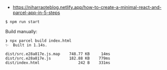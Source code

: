 - https://niharraoteblog.netlify.app/how-to-create-a-minimal-react-and-parcel-app-in-5-steps

```bash
$ npm run start
```

Build manually:

```
❯ npx parcel build index.html
✨  Built in 1.14s.

dist/src.e28a817e.js.map    748.77 KB     14ms
dist/src.e28a817e.js        182.88 KB    779ms
dist/index.html                 242 B    331ms
```